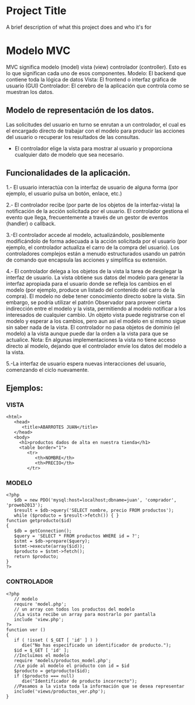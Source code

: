 
# Project Title

A brief description of what this project does and who it's for

# Modelo MVC 

MVC significa modelo (model) vista (view) controlador (controller). Esto es lo que significan cada uno de esos componentes. Modelo: El backend que contiene toda la lógica de datos Vista: El frontend o interfaz gráfica de usuario (GUI) Controlador: El cerebro de la aplicación que controla como se muestran los datos.

## Modelo de representación de los datos.

Las solicitudes del usuario en turno se enrutan a un controlador, el cual es el encargado directo de trabajar con el modelo para producir las acciones del usuario o recuperar los resultados de las consultas.

- El controlador elige la vista para mostrar al usuario y proporciona cualquier dato de modelo que sea necesario.

## Funcionalidades de la aplicación.

1.- El usuario interactúa con la interfaz de usuario de alguna forma (por ejemplo, el usuario pulsa un botón, enlace, etc.)

2.- El controlador recibe (por parte de los objetos de la interfaz-vista) la notificación de la acción solicitada por el usuario. El controlador gestiona el evento que llega, frecuentemente a través de un gestor de eventos (handler) o callback.

3.-El controlador accede al modelo, actualizándolo, posiblemente modificándolo de forma adecuada a la acción solicitada por el usuario (por ejemplo, el controlador actualiza el carro de la compra del usuario). Los controladores complejos están a menudo estructurados usando un patrón de comando que encapsula las acciones y simplifica su extensión.

4.- El controlador delega a los objetos de la vista la tarea de desplegar la interfaz de usuario. La vista obtiene sus datos del modelo para generar la interfaz apropiada para el usuario donde se refleja los cambios en el modelo (por ejemplo, produce un listado del contenido del carro de la compra). El modelo no debe tener conocimiento directo sobre la vista. Sin embargo, se podría utilizar el patrón Observador para proveer cierta indirección entre el modelo y la vista, permitiendo al modelo notificar a los interesados de cualquier cambio. Un objeto vista puede registrarse con el modelo y esperar a los cambios, pero aun así el modelo en sí mismo sigue sin saber nada de la vista. 
El controlador no pasa objetos de dominio (el modelo) a la vista aunque puede dar la orden a la vista para que se actualice. Nota: En algunas implementaciones la vista no tiene acceso directo al modelo, dejando que el controlador envíe los datos del modelo a la vista.

5.-La interfaz de usuario espera nuevas interacciones del usuario, comenzando el ciclo nuevamente.

## Ejemplos:

### **VISTA**
~~~
<html>
   <head>
      <title>ABARROTES JUAN</title>
   </head>
   <body>
     <h1>productos dados de alta en nuestra tienda</h1>
     <table border="1">
        <tr>
           <th>NOMBRE</th>
           <th>PRECIO</th>
        </tr>
~~~

### **MODELO**
~~~
<?php
   $db = new PDO('mysql:host=localhost;dbname=juan', 'comprador', 'proweb2013');
   $result = $db->query('SELECT nombre, precio FROM productos');
   while ($producto = $result->fetch()) { }
function getproducto($id)
{
   $db = getConnection();
   $query = 'SELECT * FROM productos WHERE id = ?';
   $stmt = $db->prepare($query);
   $stmt->execute(array($id));
   $producto = $stmt->fetch();
   return $producto;
}
?>
~~~
### **CONTROLADOR**
~~~
<?php
   // modelo
   require 'model.php';
   // un array con todos los productos del modelo
   //La vista recibe un array para mostrarlo por pantalla
   include 'view.php';
?>
function ver ()
{
   if ( !isset ( $_GET [ 'id' ] ) )
      die("No has especificado un identificador de producto.");
   $id = $_GET [ 'id' ];
   //Incluimos el modelo
   require 'models/productos_model.php';
   //Le pide al modelo el producto con id = $id
   $producto = getproducto($id);
   if ($producto === null)
      die("Identificador de producto incorrecto");
   //Pasamos a la vista toda la información que se desea representar
   include('views/productos_ver.php');
}
~~~